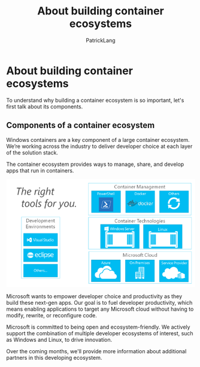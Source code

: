 ﻿---
title: About building container ecosystems
description: A brief overview about building container ecosystems.
keywords: metadata, containers
author: PatrickLang
ms.date: 04/20/2016
ms.topic: about-article
ms.prod: windows-containers
ms.service: windows-containers
ms.assetid: 29fbe13a-228a-4eaa-9d4d-90ae60da5965
---
# About building container ecosystems

To understand why building a container ecosystem is so important, let's first talk about its components.

## Components of a container ecosystem

Windows containers are a key component of a large container ecosystem. We’re working across the industry to deliver developer choice at each layer of the solution stack.

The container ecosystem provides ways to manage, share, and develop apps that run in containers.

![](media/containerEcosystem.png)

Microsoft wants to empower developer choice and productivity as they build these next-gen apps. Our goal is to fuel developer productivity, which means enabling applications to target any Microsoft cloud without having to modify, rewrite, or reconfigure code.

Microsoft is committed to being open and ecosystem-friendly. We actively support the combination of multiple developer ecosystems of interest, such as Windows and Linux, to drive innovation.

Over the coming months, we'll provide more information about additional partners in this developing ecosystem.